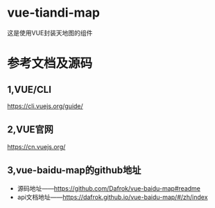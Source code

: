 # vue-tiandi-map
这是使用VUE封装天地图的组件

# 参考文档及源码
##  1,VUE/CLI
https://cli.vuejs.org/guide/
## 2,VUE官网
https://cn.vuejs.org/
## 3,vue-baidu-map的github地址
+ 源码地址——https://github.com/Dafrok/vue-baidu-map#readme
+ api文档地址——https://dafrok.github.io/vue-baidu-map/#/zh/index
